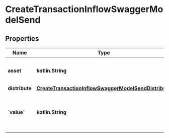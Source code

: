 
# CreateTransactionInflowSwaggerModelSend

## Properties
| Name | Type | Description | Notes |
| ------------ | ------------- | ------------- | ------------- |
| **asset** | **kotlin.String** | Asset code for the transaction example: USD required: true |  [optional] |
| **distribute** | [**CreateTransactionInflowSwaggerModelSendDistribute**](CreateTransactionInflowSwaggerModelSendDistribute.md) |  |  [optional] |
| **&#x60;value&#x60;** | **kotlin.String** | Transaction amount value in the smallest unit of the asset example: \&quot;100.00\&quot; required: true |  [optional] |



